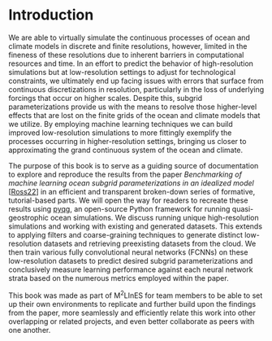 # Introduction

We are able to virtually simulate the continuous processes of ocean and climate models in discrete and finite resolutions, however, limited in the fineness of these resolutions due to inherent barriers in computational resources and time. In an effort to predict the behavior of high-resolution simulations but at low-resolution settings to adjust for technological constraints, we ultimately end up facing issues with errors that surface from continuous discretizations in resolution, particularly in the loss of underlying forcings that occur on higher scales. Despite  this, subgrid parameterizations provide us with the means to resolve those higher-level effects that are lost on the finite grids of the ocean and climate models that we utilize. By employing machine learning techniques we can build improved low-resolution simulations to more fittingly exemplify the processes occurring in higher-resolution settings, bringing us closer to approximating the grand continuous system of the ocean and climate.

The purpose of this book is to serve as a guiding source of documentation to explore and reproduce the results from the paper <em>Benchmarking of machine learning ocean subgrid parameterizations in an idealized model</em> [[Ross22](https://www.essoar.org/doi/10.1002/essoar.10511742.2)] in an efficient and transparent broken-down series of formative, tutorial-based parts. We will open the way for readers to recreate these results using [pyqg](https://pyqg.readthedocs.io/en/latest/), an open-source Python framework for running quasi-geostrophic ocean simulations. We discuss running unique high-resolution simulations and working with existing and generated datasets. This extends to applying filters and coarse-graining techniques to generate distinct low-resolution datasets and retrieving preexisting datasets from the cloud. We then train various fully convolutional neural networks (FCNNs) on these low-resolution datasets to predict desired subgrid parameterizations and conclusively measure learning performance against each neural network strata based on the numerous metrics employed within the paper.

This book was made as part of M<sup>2</sup>LInES for team members to be able to set up their own environments to replicate and further build upon the findings from the paper, more seamlessly and efficiently relate this work into other overlapping or related projects, and even better collaborate as peers with one another.
